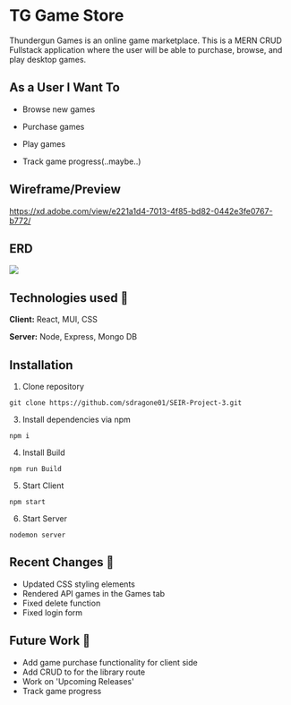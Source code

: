 # TG Game Store

Thundergun Games is an online game marketplace. This is a MERN CRUD Fullstack application where the user will be able to purchase, browse, and play desktop games.

## As a User I Want To

- Browse new games

- Purchase games

- Play games

- Track game progress(..maybe..)

## Wireframe/Preview

https://xd.adobe.com/view/e221a1d4-7013-4f85-bd82-0442e3fe0767-b772/

## ERD

![](https://i.ibb.co/bmMZzyP/Screen-Shot-2022-07-01-at-5-02-52-PM.png)

## Technologies used 💾

**Client:** React, MUI, CSS

**Server:** Node, Express, Mongo DB

## Installation

1. Clone repository

```shell
git clone https://github.com/sdragone01/SEIR-Project-3.git
```

3. Install dependencies via npm

```shell
npm i
```

4. Install Build

```shell
npm run Build
```

5. Start Client

```shell
npm start
```

6. Start Server

```shell
nodemon server
```

## Recent Changes 🧹

- Updated CSS styling elements
- Rendered API games in the Games tab
- Fixed delete function
- Fixed login form

## Future Work 🧹

- Add game purchase functionality for client side
- Add CRUD to for the library route
- Work on 'Upcoming Releases'
- Track game progress
